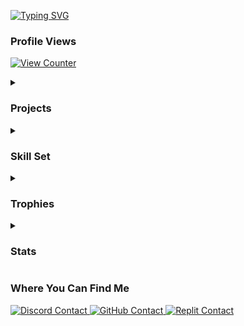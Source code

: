 <p>
  <a href="https://git.io/typing-svg">
    <img src="https://readme-typing-svg.demolab.com?font=Fira+Code&size=18&duration=3000&pause=500&color=4EADDB&background=1C1C1C&center=true&vCenter=true&height=100&lines=Heyo!;My+name+is+ZackiBoiz.;...or+Zacki+for+short.;I+enjoy+hacking+games+like+Blooket.;Sometimes+janky+.io+games+as+well.;Check+out+my+repositories!" alt="Typing SVG">
  </a>
</p>

<h3 id="profile-views">Profile Views</h3>
<p>
  <a href="https://github.com/antonkomarev/github-profile-views-counter">
    <img src="https://komarev.com/ghpvc/?username=ZackiBoiz" alt="View Counter">
  </a>
</p>

<details>
  <summary>
    <h3 id="projects">Projects</h3>
  </summary>
  <ul>
    <li><strong>IO Game Hacks</strong> [Check repositories]</li>
    <li><strong>Full stack web applications</strong></li>
    <li>
      <strong>Private Projects</strong>
      <ul>
        <li><a href="https://cavegame.io">Cavegame.io</a> Client</li>
        <li>Cavegame.io Tools/Hacks <em>(built with kmccord1)</em></li>
        <li><a href="https://talkomatic.co">Talkomatic.co</a> Client</li>
        <li>Talkomatic.co <a href="https://github.com/MohdYahyaMahmodi/talkomatic-classic">Development</a></li>
        <li><a href="https://multiplayerpiano.net">Multiplayer Piano</a> Client</li>
      </ul>
    </li>
  </ul>
  <b><em>If you feel like contributing to a repository, feel free to open an issue or pull request!</em></b>
</details>

<details>
  <summary>
    <h3 id="tools">Skill Set</h3>
  </summary>
  <a href="https://skillicons.dev">
    <img src="https://skillicons.dev/icons?i=html,css,tailwind,bootstrap,js,jquery,nodejs,discordjs,py,cpp,linux,windows,git,github,raspberrypi,arduino&perline=8" alt="Skill Icons">
  </a>
</details>

<details>
  <summary>
    <h3 id="trophies">Trophies</h3>
  </summary>
  <p>
    <a href="https://github.com/lucthienphong1120/github-trophies">
      <img src="https://github-trophies.vercel.app/?username=ZackiBoiz&theme=onedark" alt="GitHub Trophies">
    </a>
  </p>
</details>

<details>
  <summary>
    <h3 id="stats">Stats</h3>
  </summary>
  <p>
    <a href="https://github.com/anuraghazra/github-readme-stats">
      <img height="175" align="center" src="https://github-readme-stats.vercel.app/api?username=ZackiBoiz&theme=dark&show_icons=true&locale=en&layout=compact&card_width=350&hide_border=true" alt="GitHub User Stats">
    </a>
    <a href="https://github.com/anuraghazra/github-readme-stats">
      <img height="175" align="center" src="https://github-readme-stats.vercel.app/api/top-langs?username=ZackiBoiz&theme=dark&layout=compact&card_width=350&langs_count=8&hide_border=true" alt="GitHub Language Stats">
    </a>
  </p>
</details>

<h3 id="contacts">Where You Can Find Me</h3>
<p>
  <a href="https://discord.com/users/900442235760443442">
    <img src="https://img.shields.io/badge/Discord-zackiboiz-blue?style=flat-square" alt="Discord Contact">
  </a>
  <a href="https://github.com/ZackiBoiz">
    <img src="https://img.shields.io/badge/Github-ZackiBoiz-black?style=flat-square" alt="GitHub Contact">
  </a>
  <a href="https://replit.com/@zackiboiz">
    <img src="https://img.shields.io/badge/Replit-%40ZackiBoiz-f16204?style=flat-square" alt="Replit Contact">
  </a>
</p>
